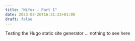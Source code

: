 ```yaml
---
title: "Nifex - Part 1"
date: 2023-08-26T16:31:22+01:00
draft: false
---
```


Testing the Hugo static site generator ... nothing to see here